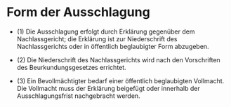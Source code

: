# Form der Ausschlagung

- (1) Die Ausschlagung erfolgt durch Erklärung gegenüber dem Nachlassgericht; die Erklärung ist zur Niederschrift des Nachlassgerichts oder in öffentlich beglaubigter Form abzugeben.

- (2) Die Niederschrift des Nachlassgerichts wird nach den Vorschriften des Beurkundungsgesetzes errichtet.

- (3) Ein Bevollmächtigter bedarf einer öffentlich beglaubigten Vollmacht. Die Vollmacht muss der Erklärung beigefügt oder innerhalb der Ausschlagungsfrist nachgebracht werden.

